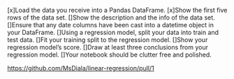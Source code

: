 [x]Load the data you receive into a Pandas DataFrame.
[x]Show the first five rows of the data set.
[]Show the description and the info of the data set.
[]Ensure that any date columns have been cast into a datetime object in your DataFrame.
[]Using a regression model, split your data into train and test data.
[]Fit your training split to the regression model.
[]Show your regression model’s score.
[]Draw at least three conclusions from your regression model.
[]Your notebook should be clutter free and polished.

https://github.com/MsDiala/linear-regression/pull/1
